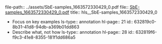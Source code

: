 file-path:: ../assets/SbE-samples_1663572330429_0.pdf
file:: [SbE-samples_1663572330429_0.pdf](../assets/SbE-samples_1663572330429_0.pdf)
title:: hls__SbE-samples_1663572330429_0

- Focus on key examples
  ls-type:: annotation
  hl-page:: 21
  id:: 632819c0-8b31-41d8-94db-a369b01dd863
- Describe what, not how
  ls-type:: annotation
  hl-page:: 28
  id:: 632819f6-f9c3-41e8-8355-181f1dd686a5